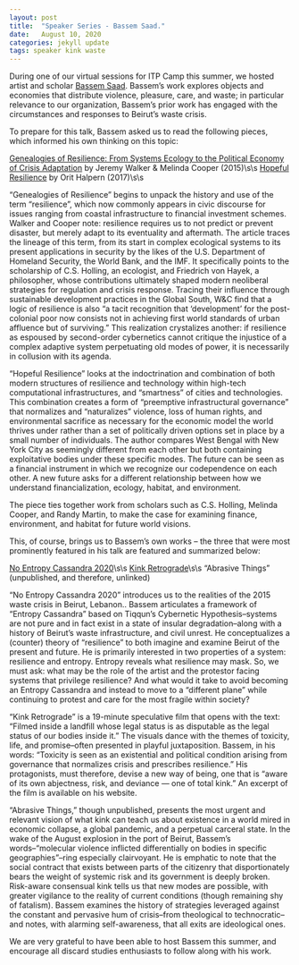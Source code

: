 ```yaml
---
layout: post
title:  "Speaker Series - Bassem Saad."
date:   August 10, 2020
categories: jekyll update
tags: speaker kink waste
---
```


During one of our virtual sessions for ITP Camp this summer, we hosted artist and scholar [Bassem Saad](http://www.bassemsaad.com/home-1). Bassem’s work explores objects and economies that distribute violence, pleasure, care, and waste; in particular relevance to our organization, Bassem’s prior work has engaged with the circumstances and responses to Beirut’s waste crisis.

To prepare for this talk, Bassem asked us to read the following pieces, which informed his own thinking on this topic:

[Genealogies of Resilience: From Systems Ecology to the Political Economy of Crisis Adaptation](https://www.researchgate.net/publication/258186723_Genealogies_of_Resilience_From_Systems_Ecology_to_the_Political_Economy_of_Crisis_Adaptation) by Jeremy Walker & Melinda Cooper (2015)\s\s
[Hopeful Resilience](https://www.e-flux.com/architecture/accumulation/96421/hopeful-resilience/) by Orit Halpern (2017)\s\s

“Genealogies of Resilience” begins to unpack the history and use of the term “resilience”, which now commonly appears in civic discourse for issues ranging from coastal infrastructure to financial investment schemes. Walker and Cooper note: resilience requires us to not predict or prevent disaster, but merely adapt to its eventuality and aftermath. The article traces the lineage of this term, from its start in complex ecological systems to its present applications in security by the likes of the U.S. Department of Homeland Security, the World Bank, and the IMF. It specifically points to the scholarship of C.S. Holling, an ecologist, and Friedrich von Hayek, a philosopher, whose contributions ultimately shaped modern neoliberal strategies for regulation and crisis response. Tracing their influence through sustainable development practices in the Global South, W&C find that a logic of resilience is also “a tacit recognition that ‘development’ for the post-colonial poor now consists not in achieving first world standards of urban affluence but of surviving.” This realization crystalizes another: if resilience as espoused by second-order cybernetics cannot critique the injustice of a complex adaptive system perpetuating old modes of power, it is necessarily in collusion with its agenda.

“Hopeful Resilience” looks at the indoctrination and combination of both modern structures of resilience and technology within high-tech computational infrastructures, and “smartness” of cities and technologies. This combination creates a form of “preemptive infrastructural governance” that normalizes and “naturalizes” violence, loss of human rights, and environmental sacrifice as necessary for the economic model the world thrives under rather than a set of politically driven options set in place by a small number of individuals. The author compares West Bengal with New York City as seemingly different from each other but both containing exploitative bodies under these specific modes.  The future can be seen as a financial instrument in which we recognize our codependence on each other. A new future asks for a different relationship between how we understand financialization, ecology, habitat, and environment.  


The piece ties together work from scholars such as C.S. Holling, Melinda Cooper, and Randy Martin, to make the case for examining finance, environment, and habitat for future world visions.

This, of course, brings us to Bassem’s own works – the three that were most prominently featured in his talk are featured and summarized below:

[No Entropy Cassandra 2020](https://unbag.net/in-tension/no-entropy-cassandra-2020)\s\s
[Kink Retrograde](http://www.bassemsaad.com/kink-retrograde)\s\s
“Abrasive Things” (unpublished, and therefore, unlinked)

“No Entropy Cassandra 2020” introduces us to the realities of the 2015 waste crisis in Beirut, Lebanon.. Bassem articulates a framework of “Entropy Cassandra” based on Tiqqun’s Cybernetic Hypothesis–systems are not pure and in fact exist in a state of insular degradation–along with a history of Beirut’s waste infrastructure, and civil unrest. He conceptualizes a (counter) theory of “resilience” to both imagine and examine Beirut of the present and future. He is primarily interested in two properties of a system: resilience and entropy. Entropy reveals what resilience may mask. So, we must ask: what may be the role of the artist and the protestor facing systems that privilege resilience? And what would it take to avoid becoming an Entropy Cassandra and instead to move to a “different plane” while continuing to protest and care for the most fragile within society?

“Kink Retrograde” is a 19-minute speculative film that opens with the text: “Filmed inside a landfill whose legal status is as disputable as the legal status of our bodies inside it.” The visuals dance with the themes of toxicity, life, and promise–often presented in playful juxtaposition. Bassem, in his words: “Toxicity is seen as an existential and political condition arising from governance that normalizes crisis and prescribes resilience.” His protagonists, must therefore, devise a new way of being, one that is “aware of its own abjectness, risk, and deviance — one of total kink.” An excerpt of the film is available on his website.

“Abrasive Things,” though unpublished, presents the most urgent and relevant vision of what kink can teach us about existence in a world mired in economic collapse, a global pandemic, and a perpetual carceral state. In the wake of the August explosion in the port of Beirut, Bassem’s words–“molecular violence inflicted differentially on bodies in specific geographies”–ring especially clairvoyant. He is emphatic to note that the social contract that exists between parts of the citizenry that disportionately bears the weight of systemic risk and its government is deeply broken. Risk-aware consensual kink tells us that new modes are possible, with greater vigilance to the reality of current conditions (though remaining shy of fatalism). Bassem examines the history of strategies leveraged against the constant and pervasive hum of crisis–from theological to technocratic–and notes, with alarming self-awareness, that all exits are ideological ones.

We are very grateful to have been able to host Bassem this summer, and encourage all discard studies enthusiasts to follow along with his work.
